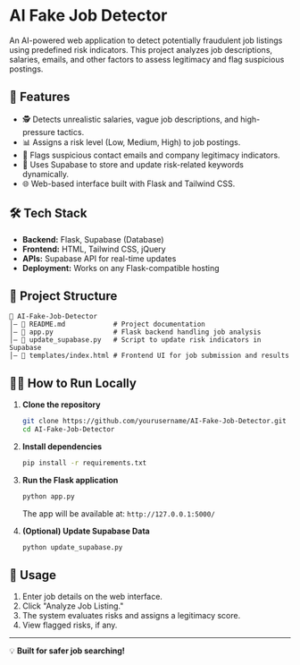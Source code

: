 # AI Fake Job Detector

An AI-powered web application to detect potentially fraudulent job listings using predefined risk indicators. This project analyzes job descriptions, salaries, emails, and other factors to assess legitimacy and flag suspicious postings.

## 🚀 Features

- 🕵️ Detects unrealistic salaries, vague job descriptions, and high-pressure tactics.
- 📊 Assigns a risk level (Low, Medium, High) to job postings.
- 📩 Flags suspicious contact emails and company legitimacy indicators.
- 🔗 Uses Supabase to store and update risk-related keywords dynamically.
- 🌐 Web-based interface built with Flask and Tailwind CSS.

## 🛠 Tech Stack

- **Backend:** Flask, Supabase (Database)
- **Frontend:** HTML, Tailwind CSS, jQuery
- **APIs:** Supabase API for real-time updates
- **Deployment:** Works on any Flask-compatible hosting

## 📂 Project Structure

```
📝 AI-Fake-Job-Detector
│️— 📄 README.md            # Project documentation
│️— 📄 app.py               # Flask backend handling job analysis
│️— 📄 update_supabase.py   # Script to update risk indicators in Supabase
│️— 📂 templates/index.html # Frontend UI for job submission and results
```

## 🏃‍♂️ How to Run Locally

1. **Clone the repository**
   ```sh
   git clone https://github.com/yourusername/AI-Fake-Job-Detector.git
   cd AI-Fake-Job-Detector
   ```

2. **Install dependencies**
   ```sh
   pip install -r requirements.txt
   ```

3. **Run the Flask application**
   ```sh
   python app.py
   ```
   The app will be available at: `http://127.0.0.1:5000/`

4. **(Optional) Update Supabase Data**
   ```sh
   python update_supabase.py
   ```

## 📝 Usage

1. Enter job details on the web interface.
2. Click "Analyze Job Listing."
3. The system evaluates risks and assigns a legitimacy score.
4. View flagged risks, if any.


---

💡 **Built for safer job searching!**


